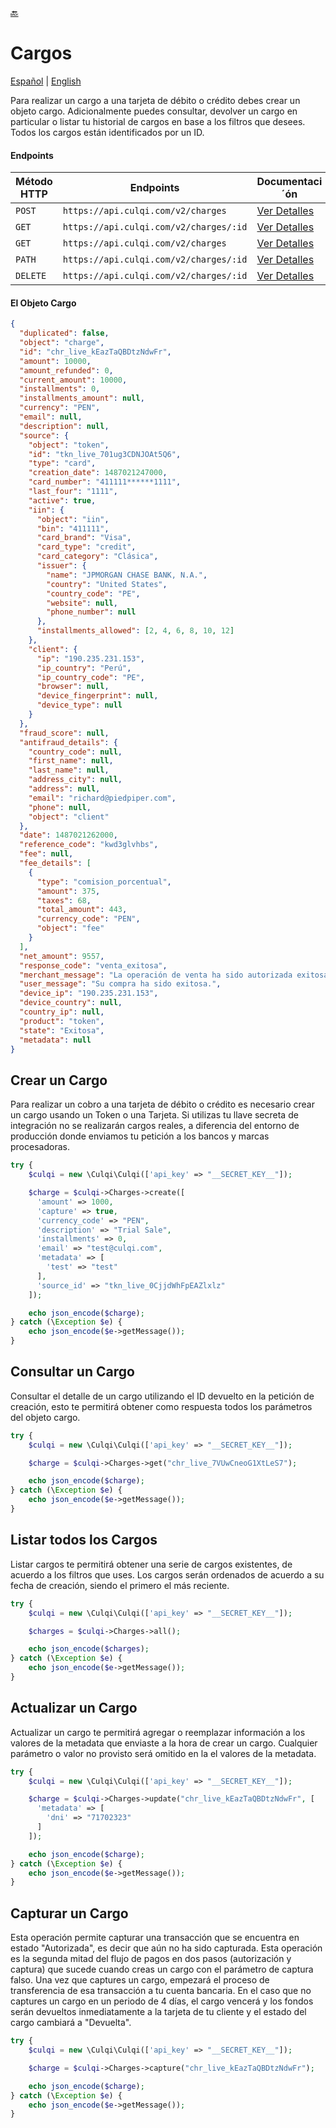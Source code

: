 [:back:](/docs/README.md)

# Cargos

[Español](/docs/charges/README.es.md) |
[English](/docs/charges/README.md)

Para realizar un cargo a una tarjeta de débito o crédito debes crear un objeto cargo. Adicionalmente puedes consultar, devolver un cargo en particular o listar tu historial de cargos en base a los filtros que desees. Todos los cargos están identificados por un ID.

#### Endpoints

| Método HTTP | Endpoints                              | Documentaci´ón                                           |
| ----------- | -------------------------------------- | -------------------------------------------------------- |
| `POST`      | `https://api.culqi.com/v2/charges`     | [Ver Detalles](https://www.culqi.com/api/#cargos#create) |
| `GET`       | `https://api.culqi.com/v2/charges/:id` | [Ver Detalles](https://www.culqi.com/api/#cargos#detail) |
| `GET`       | `https://api.culqi.com/v2/charges`     | [Ver Detalles](https://www.culqi.com/api/#cargos#list)   |
| `PATH`      | `https://api.culqi.com/v2/charges/:id` | [Ver Detalles](https://www.culqi.com/api/#cargos#update) |
| `DELETE`    | `https://api.culqi.com/v2/charges/:id` | [Ver Detalles](https://www.culqi.com/api/#cargos#delete) |

#### El Objeto Cargo

```json
{
  "duplicated": false,
  "object": "charge",
  "id": "chr_live_kEazTaQBDtzNdwFr",
  "amount": 10000,
  "amount_refunded": 0,
  "current_amount": 10000,
  "installments": 0,
  "installments_amount": null,
  "currency": "PEN",
  "email": null,
  "description": null,
  "source": {
    "object": "token",
    "id": "tkn_live_701ug3CDNJOAt5Q6",
    "type": "card",
    "creation_date": 1487021247000,
    "card_number": "411111******1111",
    "last_four": "1111",
    "active": true,
    "iin": {
      "object": "iin",
      "bin": "411111",
      "card_brand": "Visa",
      "card_type": "credit",
      "card_category": "Clásica",
      "issuer": {
        "name": "JPMORGAN CHASE BANK, N.A.",
        "country": "United States",
        "country_code": "PE",
        "website": null,
        "phone_number": null
      },
      "installments_allowed": [2, 4, 6, 8, 10, 12]
    },
    "client": {
      "ip": "190.235.231.153",
      "ip_country": "Perú",
      "ip_country_code": "PE",
      "browser": null,
      "device_fingerprint": null,
      "device_type": null
    }
  },
  "fraud_score": null,
  "antifraud_details": {
    "country_code": null,
    "first_name": null,
    "last_name": null,
    "address_city": null,
    "address": null,
    "email": "richard@piedpiper.com",
    "phone": null,
    "object": "client"
  },
  "date": 1487021262000,
  "reference_code": "kwd3glvhbs",
  "fee": null,
  "fee_details": [
    {
      "type": "comision_porcentual",
      "amount": 375,
      "taxes": 68,
      "total_amount": 443,
      "currency_code": "PEN",
      "object": "fee"
    }
  ],
  "net_amount": 9557,
  "response_code": "venta_exitosa",
  "merchant_message": "La operación de venta ha sido autorizada exitosamente",
  "user_message": "Su compra ha sido exitosa.",
  "device_ip": "190.235.231.153",
  "device_country": null,
  "country_ip": null,
  "product": "token",
  "state": "Exitosa",
  "metadata": null
}
```

## Crear un Cargo

Para realizar un cobro a una tarjeta de débito o crédito es necesario crear un cargo usando un Token o una Tarjeta. Si utilizas tu llave secreta de integración no se realizarán cargos reales, a diferencia del entorno de producción donde enviamos tu petición a los bancos y marcas procesadoras.

```php
try {
    $culqi = new \Culqi\Culqi(['api_key' => "__SECRET_KEY__"]);

    $charge = $culqi->Charges->create([
      'amount' => 1000,
      'capture' => true,
      'currency_code' => "PEN",
      'description' => "Trial Sale",
      'installments' => 0,
      'email' => "test@culqi.com",
      'metadata' => [
        'test' => "test"
      ],
      'source_id' => "tkn_live_0CjjdWhFpEAZlxlz"
    ]);

    echo json_encode($charge);
} catch (\Exception $e) {
    echo json_encode($e->getMessage());
}
```

## Consultar un Cargo

Consultar el detalle de un cargo utilizando el ID devuelto en la petición de creación, esto te permitirá obtener como respuesta todos los parámetros del objeto cargo.

```php
try {
    $culqi = new \Culqi\Culqi(['api_key' => "__SECRET_KEY__"]);

    $charge = $culqi->Charges->get("chr_live_7VUwCneoG1XtLeS7");

    echo json_encode($charge);
} catch (\Exception $e) {
    echo json_encode($e->getMessage());
}
```

## Listar todos los Cargos

Listar cargos te permitirá obtener una serie de cargos existentes, de acuerdo a los filtros que uses. Los cargos serán ordenados de acuerdo a su fecha de creación, siendo el primero el más reciente.

```php
try {
    $culqi = new \Culqi\Culqi(['api_key' => "__SECRET_KEY__"]);

    $charges = $culqi->Charges->all();

    echo json_encode($charges);
} catch (\Exception $e) {
    echo json_encode($e->getMessage());
}
```

## Actualizar un Cargo

Actualizar un cargo te permitirá agregar o reemplazar información a los valores de la metadata que enviaste a la hora de crear un cargo. Cualquier parámetro o valor no provisto será omitido en la el valores de la metadata.

```php
try {
    $culqi = new \Culqi\Culqi(['api_key' => "__SECRET_KEY__"]);

    $charge = $culqi->Charges->update("chr_live_kEazTaQBDtzNdwFr", [
      'metadata' => [
        'dni' => "71702323"
      ]
    ]);

    echo json_encode($charge);
} catch (\Exception $e) {
    echo json_encode($e->getMessage());
}
```

## Capturar un Cargo

Esta operación permite capturar una transacción que se encuentra en estado "Autorizada", es decir que aún no ha sido capturada. Esta operación es la segunda mitad del flujo de pagos en dos pasos (autorización y captura) que sucede cuando creas un cargo con el parámetro de captura falso. Una vez que captures un cargo, empezará el proceso de transferencia de esa transacción a tu cuenta bancaria. En el caso que no captures un cargo en un periodo de 4 días, el cargo vencerá y los fondos serán devueltos inmediatamente a la tarjeta de tu cliente y el estado del cargo cambiará a "Devuelta".

```php
try {
    $culqi = new \Culqi\Culqi(['api_key' => "__SECRET_KEY__"]);

    $charge = $culqi->Charges->capture("chr_live_kEazTaQBDtzNdwFr");

    echo json_encode($charge);
} catch (\Exception $e) {
    echo json_encode($e->getMessage());
}
```
